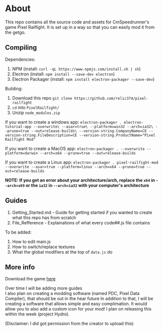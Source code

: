 # About

This repo contains all the source code and assets for CmSpeedrunner's game Pixel Railfight. It is set up in a way so that you can easily mod it from the getgo. 

## Compiling

Dependencies:<br>
1. NPM (install: `curl -qL https://www.npmjs.com/install.sh | sh`)
2. Electron (install: `npm install --save-dev electron`)
3. Electron Packager (install: `npm install electron-packager --save-dev`)

Building:<br>
1. Download this repo `git clone https://github.com/relic374/pixel-railfight`
2. `cd` into `PixelRailfight/`
3. Unzip `node_modules.zip`

If you want to create a windows app:
`electron-packager . electron-tutorial-app --overwrite\
 --asar=true\
 --platform=win32 --arch=ia32\
 --prune=true --out=release-builds\
 --version-string.CompanyName=CE --version-string.FileDescription=CE --version-string.ProductName="Pixel Railfight Mod"`
 
If you want to create a MacOS app:
 `electron-packager . --overwrite --platform=darwin --arch=x64 --prune=true --out=release-builds`

If you want to create a Linux app:
 `electron-packager . pixel-railfight-mod --overwrite --asar=true --platform=linux --arch=x64 --prune=true --out=release-builds`

**NOTE: If you get an error about your architecture/arch, replace the `x64` in `--arch=x69` or the `ia32` in `--arch=ia32` with your computer's architecture**

## Guides

1. Getting_Started.md - Guide for getting started if you wanted to create what this repo has from scratch
2. File_Refference - Explainations of what every code##.js file contains

To be added:
1. How to edit main.js
2. How to switch/replace textures
3. What the global modifiers at the top of `data.js` do

## More info

Download the game [here](https://cmspeedrunner.itch.io/pixel-railfight)<br>

Over time I will be adding more guides<br>
I also plan on creating a modding software (named PDC, Pixel Data Compiler), that should be out in the hear future
In addition to that, I will be creating a software that allows simple and easy complimation. It would allow you to also add a custom icon for your mod! I plan on releasing this within the week (project Hydro).

(Disclaimer: I did got permission from the creator to upload this)
